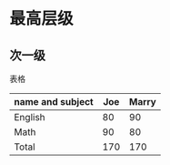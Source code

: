 
# 最高层级
## 次一级
   表格

   | name and subject | Joe | Marry |
   |------------------|-----|-------|
   | English          | 80  | 90    |
   | Math             | 90  | 80    |
   | Total            | 170 | 170   |
